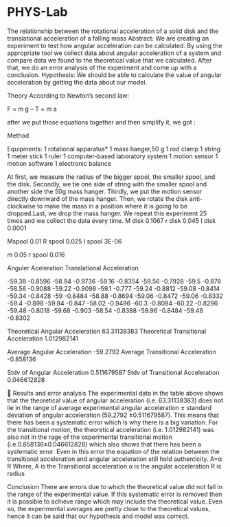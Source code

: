 # PHYS-Lab
The relationship between the rotational acceleration of a solid disk and the translational acceleration of a falling mass
 Abstract:
We are creating an experiment to test how angular acceleration can be calculated. By using the appropriate tool we collect data about angular acceleration of a system and compare data we found to the theoretical value that we calculated. After that, we do an error analysis of the experiment and come up with a conclusion.
Hypothesis:
We should be able to calculate the value of angular acceleration by getting the data about our model.

Theory 
According to Newton’s second law:
 
F = m g – T = m a


 
after we put those equations together and then simplify it, we got : 



Method 

Equipments:
1 rotational  apparatus*
1 mass hanger,50 g
1 rod clamp 
1 string 
1 meter stick 
1 ruler 
1 computer-based laboratory system 
1 motion sensor 
1 motion software
1 electronic balance 




At first, we measure the radius of the bigger spool, the smaller spool, and the disk. Secondly, we tie one side of string with the smaller spool and another side the 50g mass hanger. Thirdly, we put the motion sensor directly downward of the mass hanger. Then, we rotate the disk anti-clockwise to make the mass in a position where it is going to be dropped.Last, we drop the mass hanger. We repeat this experiment 25 times and we collect the data every time.
M disk
0.1067
r disk
0.045
I disk
0.0001


Mspool
0.01
R spool
0.025
I spool
3E-06


m 
0.05
r spool
0.016

Anguler Aceleration 
Translational Acceleration


-59.38
-0.8596
-58.94
-0.9736
-59.16
-0.8354
-59.56
-0.7928
-59.5
-0.878
-58.56
-0.9088
-59.22
-0.9098
-59.1
-0.777
-59.24
-0.8812
-59.08
-0.8414
-59.34
-0.8428
-59
-0.8484
-58.88
-0.8694
-59.06
-0.8472
-59.06
-0.8332
-59.4
-0.898
-59.84
-0.847
-58.02
-0.9496
-60.3
-0.8084
-60.22
-0.8296
-59.48
-0.8018
-59.68
-0.903
-58.54
-0.8388
-59.96
-0.8484
-59.46
-0.8302


Theoretical Angular Acceleration
63.31138383
Theoretical  Transitional Acceleration
1.012982141


Average Angular Acceleration
-59.2792
Average Transitional Acceleration
-0.858136


Stdv of Angular Acceleration
0.511679587
Stdv of Transitional Acceleration
0.046612828


Results and error analysis
The experimental data in the table above shows that the theoretical value of angular acceleration (i.e. 63.31138383) does not lie in the range of average experimental angular acceleration ± standard deviation of angular acceleration (59.2792  ±0.511679587). This means that there has been a systematic error which is why there is a big variation.
For the transitional motion, the theoretical acceleration (i.e. 1.012982141) was also not in the rage of the experimental transitional motion (i.e.0.858136±0.046612828) which also shows that there has been a systematic error.
Even in this error the equation of the relation between the transitional acceleration and angular acceleration still hold authenticity.
A=α  R
Where, 
A is the Transitional acceleration
α is the angular acceleration
R is radius 


Conclusion
There are errors due to which the theoretical value did not fall in the range of the experimental value. If this systematic error is removed then it is possible to achieve range which may include the theoretical value. Even so, the experimental averages are pretty close to the theoretical values, hence it can be said that our hypothesis and model was correct.  

